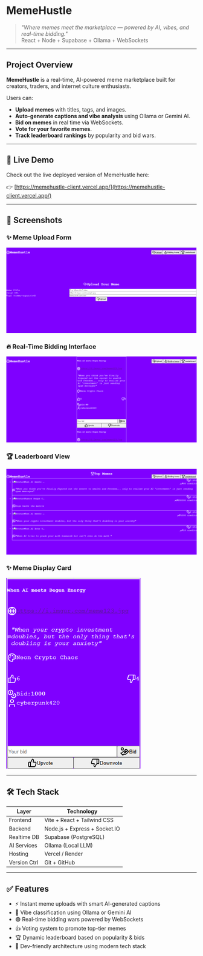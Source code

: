 # MemeHustle

> _"Where memes meet the marketplace — powered by AI, vibes, and real-time bidding."_  
>  React + Node + Supabase + Ollama + WebSockets

---

## Project Overview

**MemeHustle** is a real-time, AI-powered meme marketplace built for creators, traders, and internet culture enthusiasts.

Users can:
- **Upload memes** with titles, tags, and images.
- **Auto-generate captions and vibe analysis** using Ollama or Gemini AI.
- **Bid on memes** in real time via WebSockets.
- **Vote for your favorite memes**.
- **Track leaderboard rankings** by popularity and bid wars.

---

## 🚀 Live Demo

Check out the live deployed version of MemeHustle here:

👉 [https://memehustle-client.vercel.app/](https://memehustle-client.vercel.app/)


---

## 📸 Screenshots

### ✨ Meme Upload Form
![Meme Upload Form](screenshots/Memeform.png)

### 🔥 Real-Time Bidding Interface
![Real-Time Bidding](screenshots/Biddingarena.png)

### 🏆 Leaderboard View
![Leaderboard](screenshots/Leaderboard.png)

### ✨ Meme Display Card
![Display Card](screenshots/MemeCard.png)

---

## 🛠 Tech Stack

| Layer         | Technology                          |
|---------------|--------------------------------------|
| Frontend      | Vite + React + Tailwind CSS          |
| Backend       | Node.js + Express + Socket.IO        |
| Realtime DB   | Supabase (PostgreSQL)                |
| AI Services   | Ollama (Local LLM)                   |
| Hosting       | Vercel / Render                      |
| Version Ctrl  | Git + GitHub                         |

---

## ✅ Features

- ⚡ Instant meme uploads with smart AI-generated captions
- 🧠 Vibe classification using Ollama or Gemini AI
- 🟢 Real-time bidding wars powered by WebSockets
- 👍 Voting system to promote top-tier memes
- 🏆 Dynamic leaderboard based on popularity & bids
- 🧪 Dev-friendly architecture using modern tech stack

